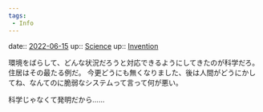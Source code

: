 ```yaml
---
tags:
 - Info
---
```


date:: [2022-06-15](/Daily_Note/2022-06-15.md)
up:: [Science](Bar/Novel/Topics/Science.md)
up:: [Invention](Bar/Novel/Topics/Invention.md)

環境をばらして、どんな状況だろうと対応できるようにしてきたのが科学だろ。住居はその最たる例だ。
今更どうにも無くなりました、後は人間がどうにかしてね、なんてのに脆弱なシステムって言って何が悪い。

科学じゃなくて発明だから……